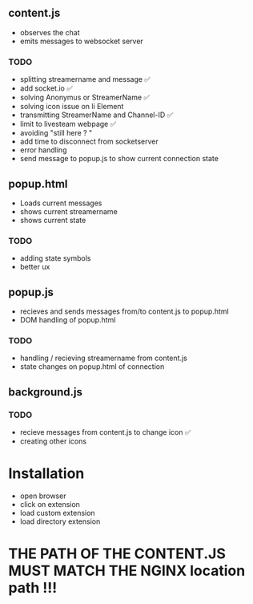 ## content.js

- observes the chat
- emits messages to websocket server

### TODO

- splitting streamername and message ✅
- add socket.io ✅
- solving Anonymus or StreamerName ✅
- solving icon issue on li Element
- transmitting StreamerName and Channel-ID ✅
- limit to livesteam webpage ✅
- avoiding "still here ? "
- add time to disconnect from socketserver
- error handling
- send message to popup.js to show current connection state

## popup.html

- Loads current messages
- shows current streamername
- shows current state

### TODO

- adding state symbols
- better ux

## popup.js

- recieves and sends messages from/to content.js to popup.html
- DOM handling of popup.html

### TODO

- handling / recieving streamername from content.js
- state changes on popup.html of connection

## background.js

### TODO

- recieve messages from content.js to change icon ✅
- creating other icons

# Installation

- open browser
- click on extension
- load custom extension
- load directory extension

# THE PATH OF THE CONTENT.JS MUST MATCH THE NGINX location path !!!
